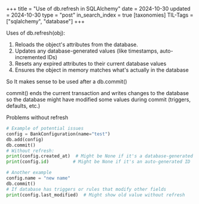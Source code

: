 +++
title = "Use of db.refresh in SQLAlchemy"
date = 2024-10-30
updated = 2024-10-30
type = "post"
in_search_index = true
[taxonomies]
TIL-Tags = ["sqlalchemy", "database"]
+++


Uses of db.refresh(obj):

1. Reloads the object's attributes from the database.
2. Updates any database-generated values (like timestamps, auto-incremented IDs)
3. Resets any expired attributes to their current database values
4. Ensures the object in memory matches what's actually in the database

So It makes sense to be used after a db.commit()

commit() ends the current transaction and writes changes to the database so the database might have modified some values during commit (triggers, defaults, etc.) 

Problems without refresh

```python
# Example of potential issues
config = BankConfiguration(name="test")
db.add(config)
db.commit()
# Without refresh:
print(config.created_at)  # Might be None if it's a database-generated timestamp
print(config.id)         # Might be None if it's an auto-generated ID

# Another example
config.name = "new name"
db.commit()
# If database has triggers or rules that modify other fields
print(config.last_modified)  # Might show old value without refresh

```